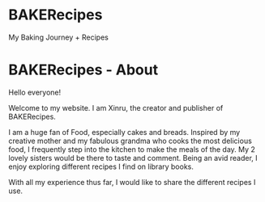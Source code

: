 # BAKERecipes
My Baking Journey + Recipes
<!DOCTYPE html>
<html>
<body>

<h1>BAKERecipes - About</h1>
<p>Hello everyone! </p>
<p>Welcome to my website. I am Xinru, the creator and publisher of BAKERecipes. </p>
<p>I am a huge fan of Food, especially cakes and breads. Inspired by my creative mother and my fabulous grandma who cooks the most delicious food, I frequently step into the kitchen to make the meals of the day. My 2 lovely sisters would be there to taste and comment. Being an avid reader, I enjoy exploring different recipes I find on library books. </p>
<p>With all my experience thus far, I would like to share the different recipes I use.</p>

</body>
</html>
